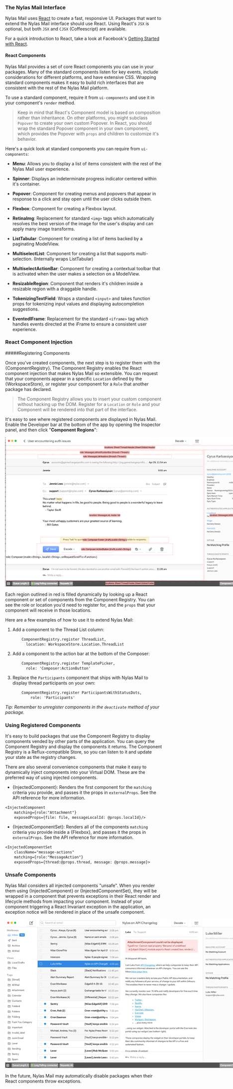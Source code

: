 ### The Nylas Mail Interface

Nylas Mail uses [React](https://facebook.github.io/react/) to create a fast, responsive UI. Packages that want to extend the Nylas Mail interface should use React. Using React's `JSX` is optional, but both `JSX` and `CJSX` (Coffeescript) are available.

For a quick introduction to React, take a look at Facebook's [Getting Started with React](https://facebook.github.io/react/docs/getting-started.html).

#### React Components

Nylas Mail provides a set of core React components you can use in your packages. Many of the standard components listen for key events, include considerations for different platforms, and have extensive CSS. Wrapping standard components makes it easy to build rich interfaces that are consistent with the rest of the Nylas Mail platform.

To use a standard component, require it from `ui-components` and use it in your component's `render` method. 

> Keep in mind that React's Component model is based on composition rather than inheritance. On other platforms, you might subclass `Popover` to create your own custom Popover. In React, you should wrap the standard Popover component in your own component, which provides the Popover with `props` and children to customize it's behavior.


Here's a quick look at standard components you can require from `ui-components`:

- **Menu**: Allows you to display a list of items consistent with the rest of the Nylas Mail user experience.

- **Spinner**: Displays an indeterminate progress indicator centered within it's container.

- **Popover**: Component for creating menus and popovers that appear in response to a click and stay open until the user clicks outside them.

- **Flexbox**: Component for creating a Flexbox layout.

- **RetinaImg**: Replacement for standard `<img>` tags which automatically resolves the best version of the image for the user's display and can apply many image transforms.

- **ListTabular**: Component for creating a list of items backed by a paginating ModelView.

- **MultiselectList**: Component for creating a list that supports multi-selection. (Internally wraps ListTabular)

- **MultiselectActionBar**: Component for creating a contextual toolbar that is activated when the user makes a selection on a ModelView.

- **ResizableRegion**: Component that renders it's children inside a resizable region with a draggable handle.

- **TokenizingTextField**: Wraps a standard `<input>` and takes function props for tokenizing input values and displaying autocompletion suggestions.

- **EventedIFrame**: Replacement for the standard `<iframe>` tag which handles events directed at the iFrame to ensure a consistent user experience.

### React Component Injection

#####Registering Components

Once you've created components, the next step is to register them with the {ComponentRegistry}. The Component Registry enables the React component injection that makes Nylas Mail so extensible. You can request that your components appear in a specific `Location` defined by the {WorkspaceStore}, or register your component for a `Role` that another package has declared. 

> The Component Registry allows you to insert your custom component without hacking up the DOM. Register for a `Location` or `Role` and your Component will be rendered into that part of the interface.

It's easy to see where registered components are displayed in Nylas Mail. Enable the Developer bar at the bottom of the app by opening the Inspector panel, and then click "**Component Regions**":

<img src="./images/injected-components.png" style="max-width:800px;">

Each region outlined in red is filled dynamically by looking up a React component or set of components from the Component Registry. You can see the role or location you'd need to register for, and the `props` that your component will receive in those locations.

Here are a few examples of how to use it to extend Nylas Mail:

1. Add a component to the Thread List column:
	
	```
	    ComponentRegistry.register ThreadList,
	      location: WorkspaceStore.Location.ThreadList
	```

2. Add a component to the action bar at the bottom of the Composer:

	```
	    ComponentRegistry.register TemplatePicker,
	      role: 'Composer:ActionButton'
	```
	
3. Replace the `Participants` component that ships with Nylas Mail to display thread participants on your own:
	
	```
	    ComponentRegistry.register ParticipantsWithStatusDots,
	        role: 'Participants'
	```

*Tip: Remember to unregister components in the `deactivate` method of your package.*


### Using Registered Components

It's easy to build packages that use the Component Registry to display components vended by other parts of the application. You can query the Component Registry and display the components it returns. The Component Registry is a Reflux-compatible Store, so you can listen to it and update your state as the registry changes. 

There are also several convenience components that make it easy to dynamically inject components into your Virtual DOM. These are the preferred way of using injected components.

- {InjectedComponent}: Renders the first component for the `matching` criteria you provide, and passes it the props in `externalProps`. See the API reference for more information.

```
<InjectedComponent 
    matching={role:"Attachment"}
    exposedProps={file: file, messageLocalId: @props.localId}/>
```

- {InjectedComponentSet}: Renders all of the components `matching` criteria you provide inside a {Flexbox}, and passes it the props in `externalProps`. See the API reference for more information.

```
<InjectedComponentSet
    className="message-actions"
    matching={role:"MessageAction"}
    exposedProps={thread:@props.thread, message: @props.message}>
```

### Unsafe Components

Nylas Mail considers all injected components "unsafe". When you render them using {InjectedComponent} or {InjectedComponentSet}, they will be wrapped in a component that prevents exceptions in their React render and lifecycle methods from impacting your component. Instead of your component triggering a React Invariant exception in the application, an exception notice will be rendered in place of the unsafe component.

<img src="./images/unsafe-component-exception.png" style="max-width:800px;">

In the future, Nylas Mail may automatically disable packages when their React components throw exceptions.
